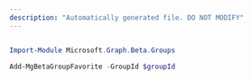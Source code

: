 ```yaml
---
description: "Automatically generated file. DO NOT MODIFY"
---
```


```powershell

Import-Module Microsoft.Graph.Beta.Groups

Add-MgBetaGroupFavorite -GroupId $groupId

```
